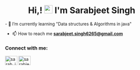 <h1 align="center">Hi,! <img height="27" src = "https://user-images.githubusercontent.com/88477257/136049987-aa8dac1b-dae7-4c3a-b817-0edee3010141.png"> I'm Sarabjeet Singh</h1>
- 🌱 I’m currently learning "Data structures & Algorithms in java"

- 📫 How to reach me **sarabjeet.singh6265@gmail.com**

<h3 align="left">Connect with me:</h3>
<p align="left">
<a href="https://twitter.com/sarab_jeet_" target="blank"><img align="center" src="https://raw.githubusercontent.com/rahuldkjain/github-profile-readme-generator/master/src/images/icons/Social/twitter.svg" alt="sarab_jeet_" height="30" width="40" /></a>
<a href="https://www.linkedin.com/public-profile/settings?trk=d_flagship3_profile_self_view_public_profile" target="blank"><img align="center" src="https://raw.githubusercontent.com/rahuldkjain/github-profile-readme-generator/master/src/images/icons/Social/linked-in-alt.svg" alt="sarabjeet singh" height="30" width="40" /></a>
</p>
